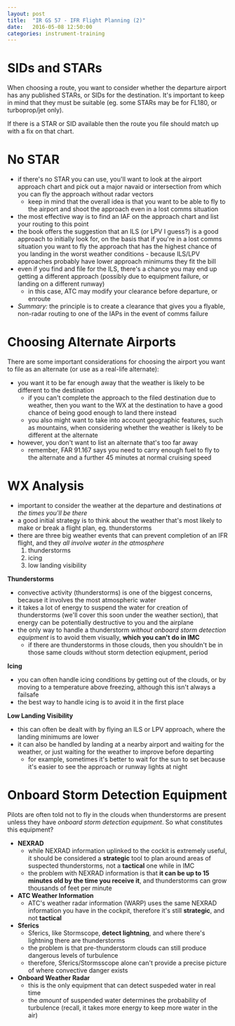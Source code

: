 ```yaml
---
layout: post
title:  "IR GS 57 - IFR Flight Planning (2)"
date:   2016-05-08 12:50:00
categories: instrument-training
---
```


# SIDs and STARs

When choosing a route, you want to consider whether the departure airport
has any published STARs, or SIDs for the destination. It's important to keep
in mind that they must be suitable (eg. some STARs may be for FL180, or
turboprop/jet only).

If there is a STAR or SID available then the route you file should match up
with a fix on that chart.

# No STAR

 - if there's no STAR you can use, you'll want to look at the airport approach
   chart and pick out a major navaid or intersection from which you can fly
   the approach without radar vectors
    - keep in mind that the overall idea is that you want to be able to fly to
      the airport and shoot the approach even in a lost comms situation
 - the most effective way is to find an IAF on the approach chart and list your
   routing to this point
 - the book offers the suggestion that an ILS (or LPV I guess?) is a good
   approach to initially look for, on the basis that if you're in a lost
   comms situation you want to fly the approach that has the highest chance
   of you landing in the worst weather conditions - because ILS/LPV approaches
   probably have lower approach minimums they fit the bill
 - even if you find and file for the ILS, there's a chance you may end up
   getting a different approach (possibly due to equipment failure, or landing
   on a different runway)
    - in this case, ATC may modify your clearance before departure, or enroute
 - *Summary:* the principle is to create a clearance that gives you a flyable,
   non-radar routing to one of the IAPs in the event of comms failure

# Choosing Alternate Airports

There are some important considerations for choosing the airport you want to
file as an alternate (or use as a real-life alternate):

 - you want it to be far enough away that the weather is likely to be different
   to the destination
    - if you can't complete the approach to the filed destination due to weather,
      then you want to the WX at the destination to have a good chance of being
      good enough to land there instead
    - you also might want to take into account geographic features, such as
      mountains, when considering whether the weather is likely to be different
      at the alternate
 - however, you don't want to list an alternate that's too far away
    - remember, FAR 91.167 says you need to carry enough fuel to fly to the
      alternate and a further 45 minutes at normal cruising speed

# WX Analysis

 - important to consider the weather at the departure and destinations *at the
   times you'll be there*
 - a good initial strategy is to think about the weather that's most likely to
   make or break a flight plan, eg. thunderstorms
 - there are three big weather events that can prevent completion of an IFR flight,
   and they *all involve water in the atmosphere*
    1. thunderstorms
    2. icing
    3. low landing visibility

**Thunderstorms**

 - convective activity (thunderstorms) is one of the biggest concerns, because
   it involves the most atmospheric water
 - it takes a lot of energy to suspend the water for creation of thunderstorms
   (we'll cover this soon under the weather section), that energy can be
   potentially destructive to you and the airplane
 - the only way to handle a thunderstorm *without onboard storm detection
   equipment* is to avoid them visually, **which you can't do in IMC**
    - if there are thunderstorms in those clouds, then you shouldn't be in those
      same clouds without storm detection eqiupment, period

**Icing**

 - you can often handle icing conditions by getting out of the clouds, or by
   moving to a temperature above freezing, although this isn't always a failsafe
 - the best way to handle icing is to avoid it in the first place

**Low Landing Visibility**

 - this can often be dealt with by flying an ILS or LPV approach, where the
   landing minimums are lower
 - it can also be handled by landing at a nearby airport and waiting for the
   weather, or just waiting for the weather to improve before departing
    - for example, sometimes it's better to wait for the sun to set because
      it's easier to see the approach or runway lights at night

# Onboard Storm Detection Equipment

Pilots are often told not to fly in the clouds when thunderstorms are present
unless they have *onboard storm detection equipment*. So what constitutes this
equipment?

 - **NEXRAD**
    - while NEXRAD information uplinked to the cockit is extremely useful, it
      should be considered a **strategic** tool to plan around areas of
      suspected thunderstorms, not a **tactical** one while in IMC
    - the problem with NEXRAD information is that **it can be up to 15 minutes
      old by the time you receive it**, and thunderstorms can grow thousands
      of feet per minute
 - **ATC Weather Information**
    - ATC's weather radar information (WARP) uses the same NEXRAD information you
      have in the cockpit, therefore it's still **strategic**, and not **tactical**
 - **Sferics**
    - Sferics, like Stormscope, **detect lightning**, and where there's lightning
      there are thunderstorms
    - the problem is that pre-thunderstorm clouds can still produce dangerous
      levels of turbulence
    - therefore, Sferics/Stormsscope alone can't provide a precise picture of where
      convective danger exists
 - **Onboard Weather Radar**
    - this is the only equipment that can detect suspeded water in real time
    - the *amount* of suspended water determines the probability of turbulence
      (recall, it takes more energy to keep more water in the air)

